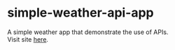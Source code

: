 # simple-weather-api-app
A simple weather app that demonstrate the use of APIs.<br>
Visit site [here](https://jkirtirao.github.io/simple-weather-api-app/).
